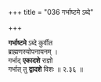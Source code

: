 +++
title = "036 गर्भाष्टमे ऽब्दे"

+++

**गर्भाष्टमे** ऽब्दे कुर्वीत  
ब्राह्मणस्योपनायनम् ।  
गर्भाद् **एकादशे** राज्ञो  
गर्भात् तु **द्वादशे** विशः  ॥ २.३६ ॥